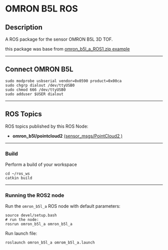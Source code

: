 # OMRON B5L ROS
## Description
A ROS package for the sensor OMRON B5L 3D TOF.

this package was base from [omron_b5l_a_ROS1.zip example](example/omron_b5l_a_ROS1.zip)

---
## Connect OMRON B5L

    sudo modprobe usbserial vendor=0x0590 product=0x00ca
    sudo chgrp dialout /dev/ttyUSB0
    sudo chmod 666 /dev/ttyUSB0
    sudo adduser $USER dialout

---
## ROS Topics
ROS topics published by this ROS Node:
- **omron_b5l/pointcloud2** [(sensor_msgs/PointCloud2 )](https://docs.ros.org/en/api/sensor_msgs/html/msg/PointCloud2.html)
    
---
### Build
Perform a build of your workspace

    cd ~/ros_ws
    catkin build

---
### Running the ROS2 node
Run the `omron_b5l_a` ROS node with default parameters:
    
    source devel/setup.bash
    # run the node:
    rosrun omron_b5l_a omron_b5l_a

Run launch file:

    roslaunch omron_b5l_a omrom_b5l_a.launch